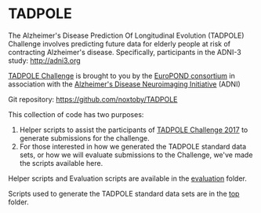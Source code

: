 # TADPOLE
The Alzheimer's Disease Prediction Of Longitudinal Evolution (TADPOLE) Challenge involves predicting future data for elderly people at risk of contracting Alzheimer's disease. Specifically, participants in the ADNI-3 study: http://adni3.org

[TADPOLE Challenge](http://tadpole.grand-challenge.org)
is brought to you by the [EuroPOND consortium](http://europond.eu)
in association with the [Alzheimer's Disease Neuroimaging Initiative](http://adni.loni.usc.edu) (ADNI)

Git repository: https://github.com/noxtoby/TADPOLE

This collection of code has two purposes:
1. Helper scripts to assist the participants of [TADPOLE Challenge 2017](http://tadpole.grand-challenge.org) to generate submissions for the challenge.
2. For those interested in how we generated the TADPOLE standard data sets, or how we will evaluate submissions to the Challenge, we've made the scripts available here.

Helper scripts and Evaluation scripts are available in the [evaluation](evaluation) folder.

Scripts used to generate the TADPOLE standard data sets are in the [top](.) folder.
